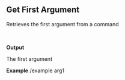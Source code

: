 <p align="center">
<h2 >Get First Argument </h2>
</p>

Retrieves the first argument from a command 

<br>

**Output**

The first argument</a>
<br>

**Example**
/example arg1 
